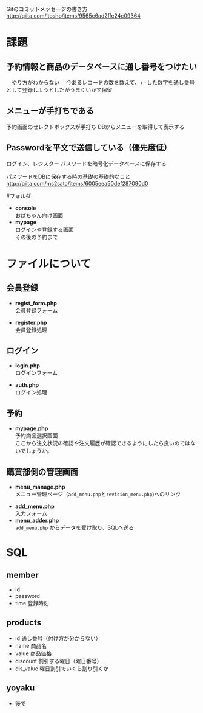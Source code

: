 Gitのコミットメッセージの書き方
http://qiita.com/itosho/items/9565c6ad2ffc24c09364

# 課題
## 予約情報と商品のデータベースに通し番号をつけたい
　やり方がわからない
　今あるレコードの数を数えて、++した数字を通し番号として登録しようとしたがうまくいかず保留
## メニューが手打ちである
予約画面のセレクトボックスが手打ち
DBからメニューを取得して表示する
## Passwordを平文で送信している（優先度低）
ログイン、レジスター 
パスワードを暗号化データベースに保存する

パスワードをDBに保存する時の基礎の基礎的なこと
http://qiita.com/ms2sato/items/6005eea50def287090d0

#フォルダ
* **console**   
おばちゃん向け画面   
* **mypage**   
ログインや登録する画面   
その後の予約まで   

# ファイルについて
## 会員登録  
* **regist_form.php**   
会員登録フォーム  

* **register.php**   
会員登録処理

## ログイン
- **login.php**   
ログインフォーム

* **auth.php**   
ログイン処理

## 予約

* **mypage.php**  
予約商品選択画面  
ここから注文状況の確認や注文履歴が確認できるようにしたら良いのではないでしょうか。


## 購買部側の管理画面
* **menu_manage.php**  
メニュー管理ページ（```add_menu.php```と```revision_menu.php```)へのリンク  


- **add_menu.php**  
入力フォーム
- **menu_adder.php**  
```add_menu.php``` からデータを受け取り、SQLへ送る

# SQL
## member
- id
- password
- time 登録時刻

## products
- id 通し番号（付け方が分からない）
- name 商品名
- value 商品価格
- discount 割引する曜日（曜日番号）
- dis_value 曜日割引でいくら割り引くか

## yoyaku
- 後で
